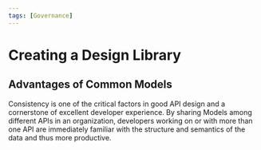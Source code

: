 ```yaml
---
tags: [Governance]
---
```


# Creating a Design Library

## Advantages of Common Models

Consistency is one of the critical factors in good API design and a cornerstone of excellent developer experience. By sharing Models among different APIs in an organization, developers working on or with more than one API are immediately familiar with the structure and semantics of the data and thus more productive.